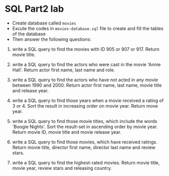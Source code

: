 # SQL Part2 lab


* Create database called `movies`
* Excute the  codes in `movies-database.sql` file to create and fill the tables of the database 
* Then answer the following questions:  

1. write a SQL query to find the movies with ID 905 or 907 or 917. Return movie title.


2. write a SQL query to find the actors who were cast in the movie 'Annie Hall'. Return actor first name, last name and role. 

3. write a SQL query to find the actors who have not acted in any movie between 1990 and 2000. Return actor first name, last name, movie title and release year.

4. write a SQL query to find those years when a movie received a rating of 3 or 4. Sort the result in increasing order on movie year. Return move year. 

5. write a SQL query to find those movie titles, which include the words 'Boogie Nights'. Sort the result-set in ascending order by movie year. Return movie ID, movie title and movie release year.

6. write a SQL query to find those movies, which have received ratings. Return movie title, director first name, director last name and review stars.

7. write a SQL query to find the highest-rated movies. Return movie title, movie year, review stars and releasing country. 

 